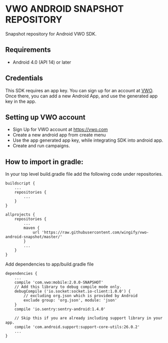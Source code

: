 # VWO ANDROID SNAPSHOT REPOSITORY
Snapshot repository for Android VWO SDK.

## Requirements

* Android 4.0 (API 14) or later

## Credentials

This SDK requires an app key. You can sign up for an account at [VWO](https://vwo.com).
Once there, you can add a new Android App, and use the generated app key in the app.

## Setting up VWO account
* Sign Up for VWO account at https://vwo.com
* Create a new android app from create menu
* Use the app generated app key, while integrating SDK into android app.
* Create and run campaigns.


## How to import in gradle:
In your top level build.gradle file add the following code under repositories.

    buildscript {
        ...
        repositories {
            ...
        }
    }

    allprojects {
        repositories {
            ...
            maven {
                url 'https://raw.githubusercontent.com/wingify/vwo-android-snapshot/master/'
            }
            ...
        }
    }

Add dependencies to app/build.gradle file

    dependencies {
        ...
        compile 'com.vwo:mobile:2.0.0-SNAPSHOT'
        // Add this library to debug compile mode only.
        debugCompile ('io.socket:socket.io-client:1.0.0') {
            // excluding org.json which is provided by Android
            exclude group: 'org.json', module: 'json'
        }
        compile 'io.sentry:sentry-android:1.4.0'

        // Skip this if you are already including support library in your app.
        compile 'com.android.support:support-core-utils:26.0.2'
        ...
    }
